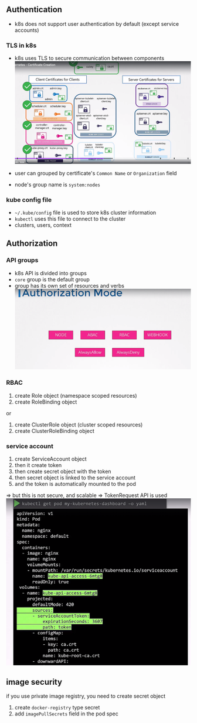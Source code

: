 ## Authentication
- k8s does not support user authentication by default (except service accounts)

### TLS in k8s
- k8s uses TLS to secure communication between components
![TLS in k8s](./images/14.png)

- user can grouped by certificate's `Common Name` or `Organization` field
- node's group name is `system:nodes`

### kube config file
- `~/.kube/config` file is used to store k8s cluster information
- `kubectl` uses this file to connect to the cluster
- clusters, users, context

## Authorization
### API groups
- k8s API is divided into groups
- `core` group is the default group
- group has its own set of resources and verbs
![API groups](./images/15.png)

### RBAC
1. create Role object (namespace scoped resources)
2. create RoleBinding object

or 

1. create ClusterRole object (cluster scoped resources)
2. create ClusterRoleBinding object

### service account
1. create ServiceAccount object
2. then it create token
3. then create secret object with the token
4. then secret object is linked to the service account
5. and the token is automatically mounted to the pod

=> but this is not secure, and scalable => TokenRequest API is used
![service account](./images/16.png)

## image security
if you use private image registry, you need to create secret object
1. create `docker-registry` type secret
2. add `imagePullSecrets` field in the pod spec
